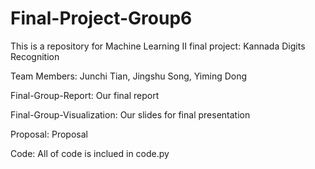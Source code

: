 # Final-Project-Group6
This is a repository for Machine Learning II final project: Kannada Digits Recognition

Team Members: Junchi Tian, Jingshu Song, Yiming Dong

Final-Group-Report: Our final report

Final-Group-Visualization: Our slides for final presentation

Proposal: Proposal

Code: All of code is inclued in code.py
